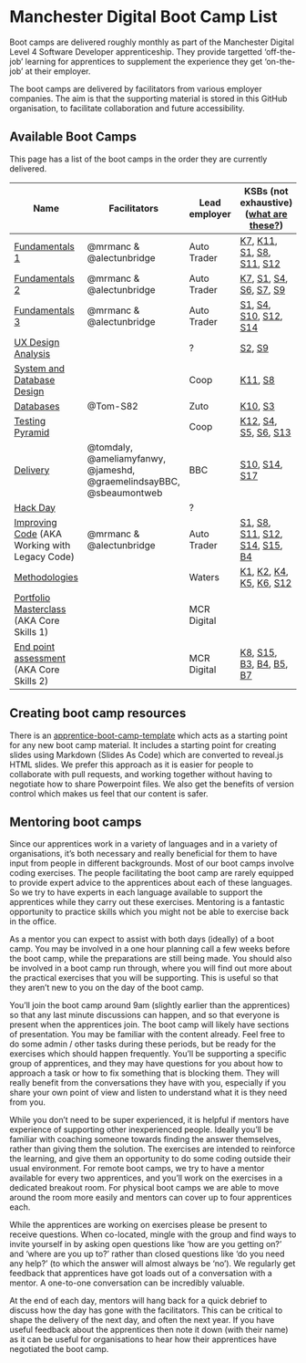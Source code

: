 # Manchester Digital Boot Camp List

Boot camps are delivered roughly monthly as part of the Manchester Digital Level 4 Software Developer apprenticeship. They provide targetted ‘off-the-job’ learning for apprentices to supplement the experience they get ‘on-the-job’ at their employer.

The boot camps are delivered by facilitators from various employer companies. The aim is that the supporting material is stored in this GitHub organisation, to facilitate collaboration and future accessibility.

## Available Boot Camps
This page has a list of the boot camps in the order they are currently delivered.

| Name                                                                                                                 | Facilitators             | Lead employer | KSBs (not exhaustive) ([what are these?](https://www.instituteforapprenticeships.org/apprenticeship-standards/software-developer-v1-1#K1))  |
|----------------------------------------------------------------------------------------------------------------------|--------------------------|---------------|-------------------------|
| [Fundamentals 1](https://github.com/MCR-Digital/apprentice-boot-camp-fundamentals-1)                                 | @mrmanc & @alectunbridge | Auto Trader   | [K7](https://github.com/search?q=org%3AMCR-Digital+topic%3Aksb-k7), [K11](https://github.com/search?q=org%3AMCR-Digital+topic%3Aksb-k11), [S1](https://github.com/search?q=org%3AMCR-Digital+topic%3Aksb-s1), [S8](https://github.com/search?q=org%3AMCR-Digital+topic%3Aksb-s8), [S11](https://github.com/search?q=org%3AMCR-Digital+topic%3Aksb-s11), [S12](https://github.com/search?q=org%3AMCR-Digital+topic%3Aksb-s12) |
| [Fundamentals 2](https://github.com/MCR-Digital/apprentice-boot-camp-fundamentals-2)                                 | @mrmanc & @alectunbridge | Auto Trader   | [K7](https://github.com/search?q=org%3AMCR-Digital+topic%3Aksb-k7), [S1](https://github.com/search?q=org%3AMCR-Digital+topic%3Aksb-s1), [S4](https://github.com/search?q=org%3AMCR-Digital+topic%3Aksb-s4), [S6](https://github.com/search?q=org%3AMCR-Digital+topic%3Aksb-s6), [S7](https://github.com/search?q=org%3AMCR-Digital+topic%3Aksb-s7), [S9](https://github.com/search?q=org%3AMCR-Digital+topic%3Aksb-s9) |
| [Fundamentals 3](https://github.com/MCR-Digital/apprentice-boot-camp-fundamentals-3)                                 | @mrmanc & @alectunbridge | Auto Trader   | [S1](https://github.com/search?q=org%3AMCR-Digital+topic%3Aksb-s1), [S4](https://github.com/search?q=org%3AMCR-Digital+topic%3Aksb-s4), [S10](https://github.com/search?q=org%3AMCR-Digital+topic%3Aksb-s10), [S12](https://github.com/search?q=org%3AMCR-Digital+topic%3Aksb-s12), [S14](https://github.com/search?q=org%3AMCR-Digital+topic%3Aksb-s14) |
| [UX Design Analysis](https://github.com/MCR-Digital/apprentice-boot-camp-ux-design-analysis)                         |                          | ?             | [S2](https://github.com/search?q=org%3AMCR-Digital+topic%3Aksb-s2), [S9](https://github.com/search?q=org%3AMCR-Digital+topic%3Aksb-s9)                  |
| [System and Database Design](https://github.com/MCR-Digital/Bootcamp-8-Systems-and-Database-Design)                  |                          | Coop          | [K11](https://github.com/search?q=org%3AMCR-Digital+topic%3Aksb-k11), [S8](https://github.com/search?q=org%3AMCR-Digital+topic%3Aksb-s8)                 |
| [Databases](https://github.com/MCR-Digital/apprentice-boot-camp-databases)                                           | @Tom-S82                 | Zuto          | [K10](https://github.com/search?q=org%3AMCR-Digital+topic%3Aksb-k10), [S3](https://github.com/search?q=org%3AMCR-Digital+topic%3Aksb-s3)                 |
| [Testing Pyramid](https://github.com/MCR-Digital/apprentice-bootcamp-testing-pyramid)                                |                          | Coop          | [K12](https://github.com/search?q=org%3AMCR-Digital+topic%3Aksb-k12), [S4](https://github.com/search?q=org%3AMCR-Digital+topic%3Aksb-s4), [S5](https://github.com/search?q=org%3AMCR-Digital+topic%3Aksb-s5), [S6](https://github.com/search?q=org%3AMCR-Digital+topic%3Aksb-s6), [S13](https://github.com/search?q=org%3AMCR-Digital+topic%3Aksb-s13)    |
| [Delivery](https://github.com/MCR-Digital/bootcamp-delivery)                                                         | @tomdaly, @ameliamyfanwy, @jameshd, @graemelindsayBBC, @sbeaumontweb | BBC           | [S10](https://github.com/search?q=org%3AMCR-Digital+topic%3Aksb-s10), [S14](https://github.com/search?q=org%3AMCR-Digital+topic%3Aksb-s14), [S17](https://github.com/search?q=org%3AMCR-Digital+topic%3Aksb-s17)           |
| [Hack Day](https://github.com/MCR-Digital/apprentice-hack-day)                                                       |                          | ?             |                         |
| [Improving Code](https://github.com/MCR-Digital/apprentice-boot-camp-improving-code) (AKA Working with Legacy Code)  | @mrmanc & @alectunbridge | Auto Trader   | [S1](https://github.com/search?q=org%3AMCR-Digital+topic%3Aksb-s1), [S8](https://github.com/search?q=org%3AMCR-Digital+topic%3Aksb-s8), [S11](https://github.com/search?q=org%3AMCR-Digital+topic%3Aksb-s11), [S12](https://github.com/search?q=org%3AMCR-Digital+topic%3Aksb-s12), [S14](https://github.com/search?q=org%3AMCR-Digital+topic%3Aksb-s14), [S15](https://github.com/search?q=org%3AMCR-Digital+topic%3Aksb-s15), [B4](https://github.com/search?q=org%3AMCR-Digital+topic%3Aksb-b4) |
| [Methodologies](https://github.com/MCR-Digital/apprentice-boot-camp-methodologies)                                   |                          | Waters        | [K1](https://github.com/search?q=org%3AMCR-Digital+topic%3Aksb-k1), [K2](https://github.com/search?q=org%3AMCR-Digital+topic%3Aksb-k2), [K4](https://github.com/search?q=org%3AMCR-Digital+topic%3Aksb-k4), [K5](https://github.com/search?q=org%3AMCR-Digital+topic%3Aksb-k5), [K6](https://github.com/search?q=org%3AMCR-Digital+topic%3Aksb-k6), [S12](https://github.com/search?q=org%3AMCR-Digital+topic%3Aksb-s12) |
| [Portfolio Masterclass](https://github.com/MCR-Digital/apprentice-boot-camp-portfolio) (AKA Core Skills 1)           |                          | MCR Digital   |                         |
| [End point assessment](https://github.com/MCR-Digital/apprentice-boot-camp-end-point-assessment) (AKA Core Skills 2) |                          | MCR Digital   | [K8](https://github.com/search?q=org%3AMCR-Digital+topic%3Aksb-k8), [S15](https://github.com/search?q=org%3AMCR-Digital+topic%3Aksb-s15), [B3](https://github.com/search?q=org%3AMCR-Digital+topic%3Aksb-b3), [B4](https://github.com/search?q=org%3AMCR-Digital+topic%3Aksb-b4), [B5](https://github.com/search?q=org%3AMCR-Digital+topic%3Aksb-b5), [B7](https://github.com/search?q=org%3AMCR-Digital+topic%3Aksb-b7) |

## Creating boot camp resources

There is an [apprentice-boot-camp-template](https://github.com/MCR-Digital/apprentice-boot-camp-template) which acts as a starting point for any new boot camp material. It includes a starting point for creating slides using Markdown (Slides As Code) which are converted to reveal.js HTML slides. We prefer this approach as it is easier for people to collaborate with pull requests, and working together without having to negotiate how to share Powerpoint files. We also get the benefits of version control which makes us feel that our content is safer.

## Mentoring boot camps

Since our apprentices work in a variety of languages and in a variety of organisations, it’s both necessary and really beneficial for them to have input from people in different backgrounds. Most of our boot camps involve coding exercises. The people facilitating the boot camp are rarely equipped to provide expert advice to the apprentices about each of these languages. So we try to have experts in each language available to support the apprentices while they carry out these exercises. Mentoring is a fantastic opportunity to practice skills which you might not be able to exercise back in the office.

As a mentor you can expect to assist with both days (ideally) of a boot camp. You may be involved in a one hour planning call a few weeks before the boot camp, while the preparations are still being made. You should also be involved in a boot camp run through, where you will find out more about the practical exercises that you will be supporting. This is useful so that they aren’t new to you on the day of the boot camp.

You’ll join the boot camp around 9am (slightly earlier than the apprentices) so that any last minute discussions can happen, and so that everyone is present when the apprentices join. The boot camp will likely have sections of presentation. You may be familiar with the content already. Feel free to do some admin / other tasks during these periods, but be ready for the exercises which should happen frequently. You’ll be supporting a specific group of apprentices, and they may have questions for you about how to approach a task or how to fix something that is blocking them. They will really benefit from the conversations they have with you, especially if you share your own point of view and listen to understand what it is they need from you.

While you don’t need to be super experienced, it is helpful if mentors have experience of supporting other inexperienced people. Ideally you’ll be familiar with coaching someone towards finding the answer themselves, rather than giving them the solution. The exercises are intended to reinforce the learning, and give them an opportunity to do some coding outside their usual environment. For remote boot camps, we try to have a mentor available for every two apprentices, and you’ll work on the exercises in a dedicated breakout room. For physical boot camps we are able to move around the room more easily and mentors can cover up to four apprentices each.

While the apprentices are working on exercises please be present to receive questions. When co-located, mingle with the group and find ways to invite yourself in by asking open questions like ‘how are you getting on?’ and ‘where are you up to?’ rather than closed questions like ‘do you need any help?’ (to which the answer will almost always be ‘no’). We regularly get feedback that apprentices have got loads out of a conversation with a mentor. A one-to-one conversation can be incredibly valuable.

At the end of each day, mentors will hang back for a quick debrief to discuss how the day has gone with the facilitators. This can be critical to shape the delivery of the next day, and often the next year. If you have useful feedback about the apprentices then note it down (with their name) as it can be useful for organisations to hear how their apprentices have negotiated the boot camp.
